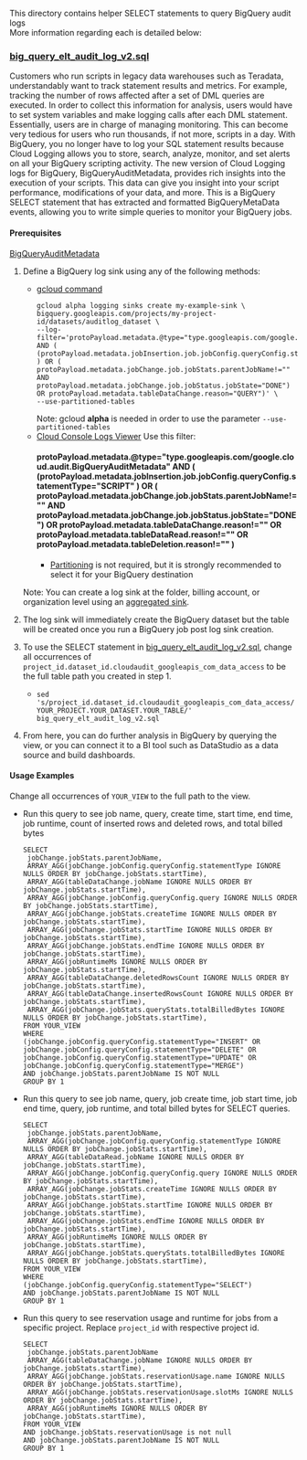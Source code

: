 This directory contains helper SELECT statements to query BigQuery audit logs \
More information regarding each is detailed below:


### [big_query_elt_audit_log_v2.sql](/views/audit/big_query_elt_audit_log_v2.sql)

Customers who run scripts in legacy data warehouses such as Teradata, understandably want to track statement results and metrics. For example, tracking the number of rows affected after a set of DML queries are executed. In order to collect this information for analysis, users would have to set system variables and make logging calls after each DML statement. Essentially, users are in charge of managing monitoring. This can become very tedious for users who run thousands, if not more, scripts in a day.  With BigQuery, you no longer have to log your SQL statement results because Cloud Logging allows you to store, search, analyze, monitor, and set alerts on all your BigQuery scripting activity. The new version of Cloud Logging logs for BigQuery, BigQueryAuditMetadata, provides rich insights into the execution of your scripts. This data can give you insight into your script performance, modifications of your data, and more. This is a BigQuery SELECT statement that has extracted and formatted BigQueryMetaData events, allowing you to write simple queries to monitor your BigQuery jobs.

#### Prerequisites

[BigQueryAuditMetadata](https://cloud.google.com/bigquery/docs/reference/auditlogs/rest/Shared.Types/BigQueryAuditMetadata)

1.  Define a BigQuery log sink using any of the following methods:
    *   [gcloud command](https://cloud.google.com/bigquery/docs/reference/auditlogs#defining_a_bigquery_log_sink_using_gcloud)
        ```
        gcloud alpha logging sinks create my-example-sink \ 
        bigquery.googleapis.com/projects/my-project-id/datasets/auditlog_dataset \
        --log-filter='protoPayload.metadata.@type="type.googleapis.com/google.cloud.audit.BigQueryAuditMetadata" AND ( (protoPayload.metadata.jobInsertion.job.jobConfig.queryConfig.statementType="SCRIPT" ) OR ( protoPayload.metadata.jobChange.job.jobStats.parentJobName!="" AND protoPayload.metadata.jobChange.job.jobStatus.jobState="DONE") OR protoPayload.metadata.tableDataChange.reason="QUERY")' \ 
        --use-partitioned-tables
        ``` 
        Note: gcloud **alpha** is needed in order to use the parameter `--use-partitioned-tables` 
    *   [Cloud Console Logs Viewer](https://cloud.google.com/logging/docs/export/configure_export_v2#dest-create)
        Use this filter:
        #### protoPayload.metadata.@type="type.googleapis.com/google.cloud.audit.BigQueryAuditMetadata" AND ( (protoPayload.metadata.jobInsertion.job.jobConfig.queryConfig.statementType="SCRIPT" ) OR ( protoPayload.metadata.jobChange.job.jobStats.parentJobName!="" AND protoPayload.metadata.jobChange.job.jobStatus.jobState="DONE") OR protoPayload.metadata.tableDataChange.reason!="" OR protoPayload.metadata.tableDataRead.reason!=""  OR protoPayload.metadata.tableDeletion.reason!="" )
        *   [Partitioning](https://cloud.google.com/logging/docs/export/bigquery#partition-tables)
            is not required, but it is strongly recommended to select it for your BigQuery destination
            
    Note: You can create a log sink at the folder, billing account, or organization level using an 
    [aggregated sink](https://cloud.google.com/logging/docs/export/aggregated_sinks#creating_an_aggregated_sink).
1.  The log sink will immediately create the BigQuery dataset but the table will
    be created once you run a BigQuery job post log sink creation.
1.  To use the SELECT statement in
    [big_query_elt_audit_log_v2.sql](/views/audit/big_query_elt_audit_log_v2.sql), change
    all occurrences of
    `project_id.dataset_id.cloudaudit_googleapis_com_data_access` to be the full
    table path you created in step 1.
    *   `sed
        's/project_id.dataset_id.cloudaudit_googleapis_com_data_access/YOUR_PROJECT.YOUR_DATASET.YOUR_TABLE/'
        big_query_elt_audit_log_v2.sql`
1.  From here, you can do further analysis in BigQuery by querying the view, or
    you can connect it to a BI tool such as DataStudio as a data source and
    build dashboards.
    
#### Usage Examples
Change all occurrences of `YOUR_VIEW` to the full path to the view. 

* Run this query to see job name, query, create time, start time, end time, job runtime, count of inserted rows and deleted rows, and total billed bytes
  
  
  ```  
  SELECT
   jobChange.jobStats.parentJobName,
   ARRAY_AGG(jobChange.jobConfig.queryConfig.statementType IGNORE NULLS ORDER BY jobChange.jobStats.startTime),
   ARRAY_AGG(tableDataChange.jobName IGNORE NULLS ORDER BY jobChange.jobStats.startTime),
   ARRAY_AGG(jobChange.jobConfig.queryConfig.query IGNORE NULLS ORDER BY jobChange.jobStats.startTime),
   ARRAY_AGG(jobChange.jobStats.createTime IGNORE NULLS ORDER BY jobChange.jobStats.startTime),
   ARRAY_AGG(jobChange.jobStats.startTime IGNORE NULLS ORDER BY jobChange.jobStats.startTime),
   ARRAY_AGG(jobChange.jobStats.endTime IGNORE NULLS ORDER BY jobChange.jobStats.startTime),
   ARRAY_AGG(jobRuntimeMs IGNORE NULLS ORDER BY jobChange.jobStats.startTime),
   ARRAY_AGG(tableDataChange.deletedRowsCount IGNORE NULLS ORDER BY jobChange.jobStats.startTime),
   ARRAY_AGG(tableDataChange.insertedRowsCount IGNORE NULLS ORDER BY jobChange.jobStats.startTime),
   ARRAY_AGG(jobChange.jobStats.queryStats.totalBilledBytes IGNORE NULLS ORDER BY jobChange.jobStats.startTime),
  FROM YOUR_VIEW
  WHERE
  (jobChange.jobConfig.queryConfig.statementType="INSERT" OR
  jobChange.jobConfig.queryConfig.statementType="DELETE" OR
  jobChange.jobConfig.queryConfig.statementType="UPDATE" OR
  jobChange.jobConfig.queryConfig.statementType="MERGE")
  AND jobChange.jobStats.parentJobName IS NOT NULL
  GROUP BY 1

  ``` 
* Run this query to see job name, query, job create time, job start time, job end time, query, job runtime, and total billed bytes for SELECT queries. 
  
  ```
  SELECT
   jobChange.jobStats.parentJobName,
   ARRAY_AGG(jobChange.jobConfig.queryConfig.statementType IGNORE NULLS ORDER BY jobChange.jobStats.startTime),
   ARRAY_AGG(tableDataRead.jobName IGNORE NULLS ORDER BY jobChange.jobStats.startTime),
   ARRAY_AGG(jobChange.jobConfig.queryConfig.query IGNORE NULLS ORDER BY jobChange.jobStats.startTime),
   ARRAY_AGG(jobChange.jobStats.createTime IGNORE NULLS ORDER BY jobChange.jobStats.startTime),
   ARRAY_AGG(jobChange.jobStats.startTime IGNORE NULLS ORDER BY jobChange.jobStats.startTime),
   ARRAY_AGG(jobChange.jobStats.endTime IGNORE NULLS ORDER BY jobChange.jobStats.startTime),
   ARRAY_AGG(jobRuntimeMs IGNORE NULLS ORDER BY jobChange.jobStats.startTime),
   ARRAY_AGG(jobChange.jobStats.queryStats.totalBilledBytes IGNORE NULLS ORDER BY jobChange.jobStats.startTime),
  FROM YOUR_VIEW
  WHERE
  (jobChange.jobConfig.queryConfig.statementType="SELECT")
  AND jobChange.jobStats.parentJobName IS NOT NULL
  GROUP BY 1

  ```
* Run this query to see reservation usage and runtime for jobs from a specific project. Replace ```project_id``` with respective project id.
  
  ```
  SELECT 
   jobChange.jobStats.parentJobName
   ARRAY_AGG(tableDataChange.jobName IGNORE NULLS ORDER BY jobChange.jobStats.startTime),
   ARRAY_AGG(jobChange.jobStats.reservationUsage.name IGNORE NULLS ORDER BY jobChange.jobStats.startTime),
   ARRAY_AGG(jobChange.jobStats.reservationUsage.slotMs IGNORE NULLS ORDER BY jobChange.jobStats.startTime),
   ARRAY_AGG(jobRuntimeMs IGNORE NULLS ORDER BY jobChange.jobStats.startTime),
  FROM YOUR_VIEW
  AND jobChange.jobStats.reservationUsage is not null
  AND jobChange.jobStats.parentJobName IS NOT NULL
  GROUP BY 1
  
  ```
  
